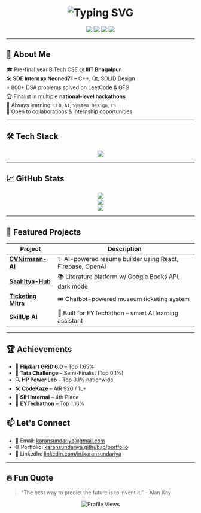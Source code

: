<!-- Typing Animation Header -->
<h1 align="center">
  <img src="https://readme-typing-svg.demolab.com?font=Fira+Code&size=28&pause=1000&color=4FA8F7&center=true&vCenter=true&width=800&lines=Hey+there%2C+I'm+Karan+Sundariya+%F0%9F%91%8B;Software+Engineer+%7C+AI+Explorer+%7C+Hackathon+Finalist;Crafting+impactful+products+with+code+%F0%9F%94%A5" alt="Typing SVG" />
</h1>

<p align="center">
  <a href="mailto:karansundariya@gmail.com"><img src="https://img.shields.io/badge/Gmail-EA4335?style=for-the-badge&logo=gmail&logoColor=white"/></a>
  <a href="https://www.linkedin.com/in/karansundariya/"><img src="https://img.shields.io/badge/LinkedIn-0077B5?style=for-the-badge&logo=linkedin&logoColor=white"/></a>
  <a href="https://karansundariya.github.io/portfolio"><img src="https://img.shields.io/badge/Portfolio-000000?style=for-the-badge&logo=github&logoColor=white"/></a>
  <a href="https://github.com/karansundariya"><img src="https://img.shields.io/github/followers/karansundariya?style=for-the-badge"/></a>
</p>

---

## 🚀 About Me

🎓 Pre-final year B.Tech CSE @ **IIIT Bhagalpur**  
🛠️ **SDE Intern @ Neoned71** – C++, Qt, SOLID Design  
⚡ 800+ DSA problems solved on LeetCode & GFG  
🏆 Finalist in multiple **national-level hackathons**  
🧠 Always learning: `LLD`, `AI`, `System Design`, `TS`  
🌱 Open to collaborations & internship opportunities

---

## 🛠️ Tech Stack

<p align="center">
  <img src="https://skillicons.dev/icons?i=cpp,js,react,nodejs,express,html,css,tailwind,mongodb,mysql,firebase,qt,git,github,figma,vscode,postman" />
</p>

---

## 📈 GitHub Stats

<p align="center">
  <img src="https://github-readme-streak-stats.herokuapp.com/?user=karansundariya&theme=tokyonight" />
  <br/>
  <img src="https://github-readme-stats.vercel.app/api?username=karansundariya&show_icons=true&theme=tokyonight&count_private=true" />
  <br/>
  <img src="https://github-readme-stats.vercel.app/api/top-langs/?username=karansundariya&layout=compact&theme=tokyonight" />
</p>

---

## 🚀 Featured Projects

| Project | Description |
|--------|-------------|
| [**CVNirmaan-AI**](https://github.com/karansundariya/CVNirmaan-AI) | ✨ AI-powered resume builder using React, Firebase, OpenAI |
| [**Saahitya-Hub**](https://github.com/karansundariya/Saahitya-Hub) | 📚 Literature platform w/ Google Books API, dark mode |
| [**Ticketing Mitra**](https://github.com/karansundariya/TicketingMitra) | 🎟️ Chatbot-powered museum ticketing system |
| **SkillUp AI** | 🚀 Built for EYTechathon – smart AI learning assistant |

---

## 🏆 Achievements

- 🥇 **Flipkart GRiD 6.0** – Top 1.65%  
- 🧠 **Tata Challenge** – Semi-Finalist (Top 0.1%)  
- 🔍 **HP Power Lab** – Top 0.1% nationwide  
- 🛠️ **CodeKaze** – AIR 920 / 1L+  
- 🧪 **SIH Internal** – 4th Place  
- 🚀 **EYTechathon** – Top 1.16%  


## 📫 Let's Connect

- 📧 Email: karansundariya@gmail.com  
- 🌐 Portfolio: [karansundariya.github.io/portfolio](https://karansundariya.github.io/portfolio)  
- 🔗 LinkedIn: [linkedin.com/in/karansundariya](https://linkedin.com/in/karansundariya)

---

## 🔥 Fun Quote

> “The best way to predict the future is to invent it.” – Alan Kay

<p align="center">
  <img src="https://komarev.com/ghpvc/?username=karansundariya&label=Profile+Views&color=blue&style=flat-square" alt="Profile Views"/>
</p>

